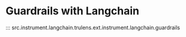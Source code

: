 # Guardrails with Langchain

::: src.instrument.langchain.trulens.ext.instrument.langchain.guardrails
